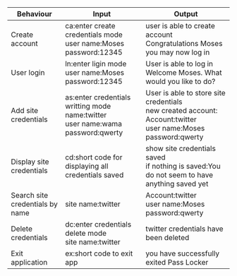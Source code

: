 |  Behaviour 	|  Input 	|  Output 	|
|---	|---	|---	|
| Create account  	|  ca:enter create credentials mode<br>user name:Moses<br>password:12345	|  user is able to create account<br>Congratulations Moses you may now log in 	|
|   User login 	|  ln:enter ligin mode<br>user name:Moses<br>password:12345 	|  User is able to log in<br>Welcome Moses. What would you like to do? 	|
|  Add site credentials 	|  as:enter credentials writting mode<br>name:twitter<br>user name:wama<br>password:qwerty 	|  User is able to store site credentials<br>new created account:<br>Account:twitter<br>user name:Moses<br>password:qwerty 	|
|  Display site credentials 	|  cd:short code for displaying all credentials saved 	|  show site credentials saved<br>if nothing is saved:You do not seem to have anything saved yet 	|
|  Search site credentials by name 	|  site name:twitter 	|  Account:twitter<br>user name:Moses<br>password:qwerty 	|
|  Delete credentials 	|  dc:enter credentials delete mode<br>site name:twitter 	|  twitter credentials have been deleted 	|
|  Exit application 	|  ex:short code to exit app 	|  you have successfully exited Pass Locker 	|